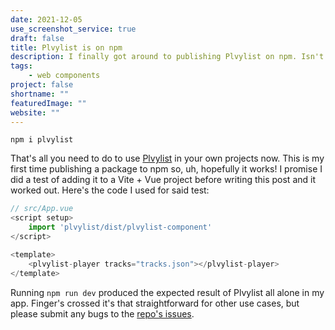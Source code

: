```yaml
---
date: 2021-12-05
use_screenshot_service: true
draft: false
title: Plvylist is on npm
description: I finally got around to publishing Plvylist on npm. Isn't that great?
tags:
    - web components
project: false
shortname: ""
featuredImage: ""
website: ""
---
```


`npm i plvylist`

That's all you need to do to use [Plvylist](../plvylist-web-component) in your own projects now. This is my first time publishing a package to npm so, uh, hopefully it works! I promise I did a test of adding it to a Vite + Vue project before writing this post and it worked out. Here's the code I used for said test:

```js
// src/App.vue
<script setup>
	import 'plvylist/dist/plvylist-component'
</script>

<template>
	<plvylist-player tracks="tracks.json"></plvylist-player>
</template>
```

Running `npm run dev` produced the expected result of Plvylist all alone in my app. Finger's crossed it's that straightforward for other use cases, but please submit any bugs to the [repo's issues](https://github.com/troyvassalotti/plvylist/issues).
